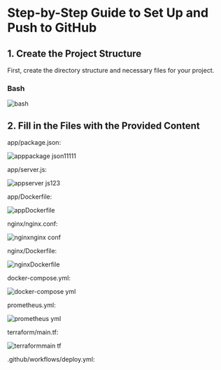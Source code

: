 # Step-by-Step Guide to Set Up and Push to GitHub

## 1. Create the Project Structure
First, create the directory structure and necessary files for your project.

### Bash
![bash](https://github.com/AkpoOgheneraro/Hosting-a-website-behind-an-NGINX-server/assets/152994401/032649d7-3f19-4db0-8c90-7323cdf82481)

## 2. Fill in the Files with the Provided Content

app/package.json:

![apppackage json11111](https://github.com/AkpoOgheneraro/Hosting-a-website-behind-an-NGINX-server/assets/152994401/b094f212-9ce6-4a9a-bbaa-f101dffd7ba9)

app/server.js:

![appserver js123](https://github.com/AkpoOgheneraro/Hosting-a-website-behind-an-NGINX-server/assets/152994401/fc72e4f4-f40f-47b5-a192-baf6a882473e)

app/Dockerfile:

![appDockerfile](https://github.com/AkpoOgheneraro/Hosting-a-website-behind-an-NGINX-server/assets/152994401/325df46b-645e-46b8-b009-7c0524ab207c)

nginx/nginx.conf:

![nginxnginx conf](https://github.com/AkpoOgheneraro/Hosting-a-website-behind-an-NGINX-server/assets/152994401/6887eef2-06bd-4e62-821e-1e51ed522fee)

nginx/Dockerfile:

![nginxDockerfile](https://github.com/AkpoOgheneraro/Hosting-a-website-behind-an-NGINX-server/assets/152994401/7e0ceda9-5204-4f18-bdef-a72a1f58da0a)

docker-compose.yml:

![docker-compose yml](https://github.com/AkpoOgheneraro/Hosting-a-website-behind-an-NGINX-server/assets/152994401/deb78f18-553c-4917-b84b-160a3966b6a0)

prometheus.yml:

![prometheus yml](https://github.com/AkpoOgheneraro/Hosting-a-website-behind-an-NGINX-server/assets/152994401/b08f7613-bd88-47ad-b7eb-e4d0ad0eda60)

terraform/main.tf:

![terraformmain tf](https://github.com/AkpoOgheneraro/Hosting-a-website-behind-an-NGINX-server/assets/152994401/c1d43697-dcca-40fe-990c-88db2094aa37)

.github/workflows/deploy.yml:







  
  
  
